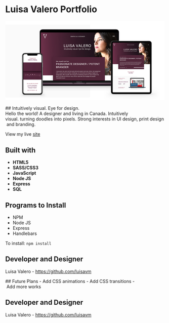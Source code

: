 # Luisa Valero Portfolio 

![Luisa Valero Logo](/public/images/luisa_valero.jpg)


## Intuitively visual. Eye for design.
Hello the world! A designer and living in Canada. Intuitively visual. turning doodles into pixels. Strong interests in UI design, print design and branding. 

View my live [site](http://luisavalero.herokuapp.com/)


## Built with  
* **HTML5**
* **SASS/CSS3**
* **JavaScript**
* **Node JS**
* **Express**
* **SQL**

## Programs to Install 
* NPM
* Node JS
* Express
* Handlebars

To install: `npm install`

## Developer and Designer
Luisa Valero - https://github.com/luisavm

## Future Plans
- Add CSS animations
- Add CSS transitions
- Add more works 

## Developer and Designer
Luisa Valero - https://github.com/luisavm